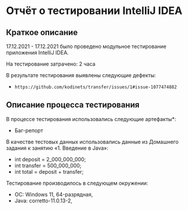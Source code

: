 # Отчёт о тестировании IntelliJ IDEA

## Краткое описание

17.12.2021 - 17.12.2021 было проведено модульное тестирование приложения IntelliJ IDEA.

На тестирование затрачено: 2 часа

В результате тестирования выявлены следующие дефекты:
* ```https://github.com/kodinets/transfer/issues/1#issue-1077474882```

## Описание процесса тестирования

В процессе тестирования использовались следующие артефакты*:
* Баг-репорт

В качестве тестовых данных использовались данные из Домашнего задания к занятию «1. Введение в Java»:
* int deposit = 2_000_000_000;
* int transfer = 500_000_000;
* int total = deposit + transfer;

Тестирование производилось в следующем окружении:
* ОС: Windows 11, 64-разрядная,
* Java: corretto-11.0.13-2,

